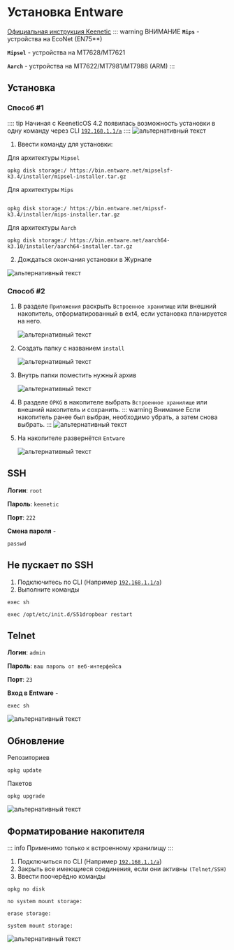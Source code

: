 # Установка Entware <YezBadge type="keenetic" text="Mipsel" url="/assets/files/entware/Mipsel_Offline_2025.tar.gz" /> <YezBadge type="keenetic" text="Arch" url="/assets/files/entware/Arch_Offline_2025.tar.gz" />

[Официальная инструкция Keenetic](https://help.keenetic.com/hc/ru/articles/360021888880-%D0%A3%D1%81%D1%82%D0%B0%D0%BD%D0%BE%D0%B2%D0%BA%D0%B0-OPKG-Entware-%D0%BD%D0%B0-%D0%B2%D1%81%D1%82%D1%80%D0%BE%D0%B5%D0%BD%D0%BD%D1%83%D1%8E-%D0%BF%D0%B0%D0%BC%D1%8F%D1%82%D1%8C-%D1%80%D0%BE%D1%83%D1%82%D0%B5%D1%80%D0%B0)
::: warning ВНИМАНИЕ
**`Mips`** - устройства на EcoNet (EN75**)

**`Mipsel`** - устройства на MT7628/MT7621

**`Aarch`** - устройства на MT7622/MT7981/MT7988 (ARM)
:::

## Установка

### Способ #1 <Badge type="keenetic" text="Автоматический, online" />

:::: tip
Начиная с KeeneticOS 4.2 появилась возможность установки в одну команду через CLI [`192.168.1.1/a`](http://192.168.1.1/a)
::::
![альтернативный текст](/assets/images/wiki/helpful/entware/rci.png)

1. Ввести команду для установки:

Для архитектуры `Mipsel`

```shell
opkg disk storage:/ https://bin.entware.net/mipselsf-k3.4/installer/mipsel-installer.tar.gz
````

Для архитектуры `Mips`

```shell

opkg disk storage:/ https://bin.entware.net/mipssf-k3.4/installer/mips-installer.tar.gz
````

Для архитектуры `Aarch`

```shell
opkg disk storage:/ https://bin.entware.net/aarch64-k3.10/installer/aarch64-installer.tar.gz
````

2. Дождаться окончания установки в Журнале

![альтернативный текст](/assets/images/wiki/helpful/entware/done_install.png)

### Способ #2 <Badge type="keenetic" text="Ручной, offline" />

1. В разделе `Приложения` раскрыть `Встроенное хранилище` или внешний накопитель, отформатированный в ext4, если установка планируется на него.

   ![альтернативный текст](/assets/images/wiki/helpful/entware/1.png)

2. Создать папку с названием `install`

   ![альтернативный текст](/assets/images/wiki/helpful/entware/2.png)

3. Внутрь папки поместить нужный архив

   ![альтернативный текст](/assets/images/wiki/helpful/entware/3.png)

4. В разделе `OPKG` в накопителе выбрать `Встроенное хранилище` или внешний накопитель и сохранить.
   ::: warning Внимание
   Если накопитель ранее был выбран, необходимо убрать, а затем снова выбрать.
   :::
   ![альтернативный текст](/assets/images/wiki/helpful/entware/4.png)

5. На накопителе развернётся `Entware`

   ![альтернативный текст](/assets/images/wiki/helpful/entware/5.png)

## SSH

**Логин**: `root`

**Пароль**: `keenetic`

**Порт**: `222`

**Смена пароля** -

```shell
passwd
```

## Не пускает по SSH

1. Подключитесь по CLI (Например [`192.168.1.1/a`](http://192.168.1.1/a))
2. Выполните команды

````shell
exec sh
````

```shell
exec /opt/etc/init.d/S51dropbear restart
````

## Telnet

**Логин**: `admin`

**Пароль**: `ваш пароль от веб-интерфейса`

**Порт**: `23`

**Вход в Entware** -

```shell
exec sh
```

![альтернативный текст](/assets/images/wiki/helpful/entware/7.png)

## Обновление

Репозиториев

```shell
opkg update
```

Пакетов

```shell
opkg upgrade
```

![альтернативный текст](/assets/images/wiki/helpful/entware/8.png)

## Форматирование накопителя
::: info
Применимо только к встроенному хранилищу
:::
1. Подключиться по CLI (Например [`192.168.1.1/a`](http://192.168.1.1/a))
2. Закрыть все имеющиеся соединения, если они активны `(Telnet/SSH)`
3. Ввести поочерёдно команды

```shell
opkg no disk
```

```shell
no system mount storage:
```

```shell
erase storage:
```

```shell
system mount storage:
```

![альтернативный текст](/assets/images/wiki/helpful/entware/6.png)